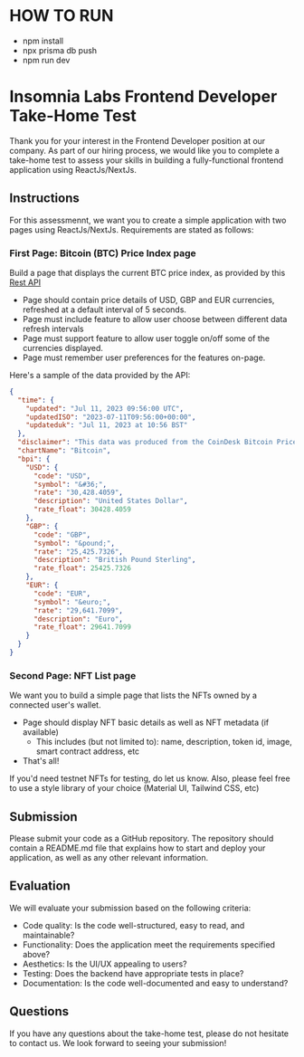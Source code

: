 # HOW TO RUN

- npm install
- npx prisma db push
- npm run dev

# Insomnia Labs Frontend Developer Take-Home Test

Thank you for your interest in the Frontend Developer position at our company. As part of our hiring process, we would like you to complete a take-home test to assess your skills in building a fully-functional frontend application using ReactJs/NextJs.

## Instructions

For this assessmennt, we want you to create a simple application with two pages using ReactJs/NextJs. Requirements are stated as follows:

### First Page: Bitcoin (BTC) Price Index page

Build a page that displays the current BTC price index, as provided by this [Rest API](https://api.coindesk.com/v1/bpi/currentprice.json)

- Page should contain price details of USD, GBP and EUR currencies, refreshed at a default interval of 5 seconds.
- Page must include feature to allow user choose between different data refresh intervals
- Page must support feature to allow user toggle on/off some of the currencies displayed.
- Page must remember user preferences for the features on-page.

Here's a sample of the data provided by the API:

```JSON
{
  "time": {
    "updated": "Jul 11, 2023 09:56:00 UTC",
    "updatedISO": "2023-07-11T09:56:00+00:00",
    "updateduk": "Jul 11, 2023 at 10:56 BST"
  },
  "disclaimer": "This data was produced from the CoinDesk Bitcoin Price Index (USD). Non-USD currency data converted using hourly conversion rate from openexchangerates.org",
  "chartName": "Bitcoin",
  "bpi": {
    "USD": {
      "code": "USD",
      "symbol": "&#36;",
      "rate": "30,428.4059",
      "description": "United States Dollar",
      "rate_float": 30428.4059
    },
    "GBP": {
      "code": "GBP",
      "symbol": "&pound;",
      "rate": "25,425.7326",
      "description": "British Pound Sterling",
      "rate_float": 25425.7326
    },
    "EUR": {
      "code": "EUR",
      "symbol": "&euro;",
      "rate": "29,641.7099",
      "description": "Euro",
      "rate_float": 29641.7099
    }
  }
}
```

### Second Page: NFT List page

We want you to build a simple page that lists the NFTs owned by a connected user's wallet.

- Page should display NFT basic details as well as NFT metadata (if available)
  - This includes (but not limited to): name, description, token id, image, smart contract address, etc
- That's all!

If you'd need testnet NFTs for testing, do let us know. Also, please feel free to use a style library of your choice (Material UI, Tailwind CSS, etc)

## Submission

Please submit your code as a GitHub repository. The repository should contain a README.md file that explains how to start and deploy your application, as well as any other relevant information.

## Evaluation

We will evaluate your submission based on the following criteria:

- Code quality: Is the code well-structured, easy to read, and maintainable?
- Functionality: Does the application meet the requirements specified above?
- Aesthetics: Is the UI/UX appealing to users?
- Testing: Does the backend have appropriate tests in place?
- Documentation: Is the code well-documented and easy to understand?

## Questions

If you have any questions about the take-home test, please do not hesitate to contact us.
We look forward to seeing your submission!
